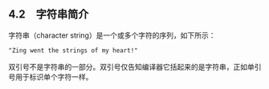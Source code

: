 ## 4.2　字符串简介

字符串（character string）是一个或多个字符的序列，如下所示：

```css
"Zing went the strings of my heart!"
```

双引号不是字符串的一部分。双引号仅告知编译器它括起来的是字符串，正如单引号用于标识单个字符一样。

